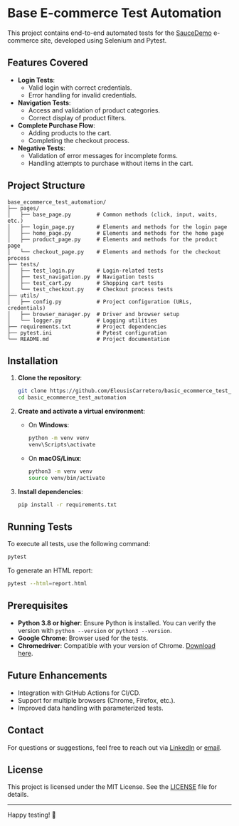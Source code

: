 # Base E-commerce Test Automation

This project contains end-to-end automated tests for the [SauceDemo](https://www.saucedemo.com) e-commerce site, developed using Selenium and Pytest.

## Features Covered

- **Login Tests**:
  - Valid login with correct credentials.
  - Error handling for invalid credentials.
- **Navigation Tests**:
  - Access and validation of product categories.
  - Correct display of product filters.
- **Complete Purchase Flow**:
  - Adding products to the cart.
  - Completing the checkout process.
- **Negative Tests**:
  - Validation of error messages for incomplete forms.
  - Handling attempts to purchase without items in the cart.

## Project Structure

```
base_ecommerce_test_automation/
├── pages/
│   ├── base_page.py        # Common methods (click, input, waits, etc.)
│   ├── login_page.py       # Elements and methods for the login page
│   ├── home_page.py        # Elements and methods for the home page
│   ├── product_page.py     # Elements and methods for the product page
│   └── checkout_page.py    # Elements and methods for the checkout process
├── tests/
│   ├── test_login.py       # Login-related tests
│   ├── test_navigation.py  # Navigation tests
│   ├── test_cart.py        # Shopping cart tests
│   └── test_checkout.py    # Checkout process tests
├── utils/
│   ├── config.py           # Project configuration (URLs, credentials)
│   ├── browser_manager.py  # Driver and browser setup
│   └── logger.py           # Logging utilities
├── requirements.txt        # Project dependencies
├── pytest.ini              # Pytest configuration
└── README.md               # Project documentation
```

## Installation

1. **Clone the repository**:
   ```bash
   git clone https://github.com/EleusisCarretero/basic_ecommerce_test_automation.git
   cd basic_ecommerce_test_automation
   ```

2. **Create and activate a virtual environment**:
   - On **Windows**:
     ```bash
     python -m venv venv
     venv\Scripts\activate
     ```
   - On **macOS/Linux**:
     ```bash
     python3 -m venv venv
     source venv/bin/activate
     ```

3. **Install dependencies**:
   ```bash
   pip install -r requirements.txt
   ```

## Running Tests

To execute all tests, use the following command:

```bash
pytest
```

To generate an HTML report:

```bash
pytest --html=report.html
```

## Prerequisites

- **Python 3.8 or higher**: Ensure Python is installed. You can verify the version with `python --version` or `python3 --version`.
- **Google Chrome**: Browser used for the tests.
- **Chromedriver**: Compatible with your version of Chrome. [Download here](https://sites.google.com/a/chromium.org/chromedriver/downloads).

## Future Enhancements

- Integration with GitHub Actions for CI/CD.
- Support for multiple browsers (Chrome, Firefox, etc.).
- Improved data handling with parameterized tests.

## Contact

For questions or suggestions, feel free to reach out via [LinkedIn](https://www.linkedin.com/in/tu-perfil) or [email](mailto:tu-email@example.com).

## License

This project is licensed under the MIT License. See the [LICENSE](LICENSE) file for details.

---

Happy testing! 🚀
